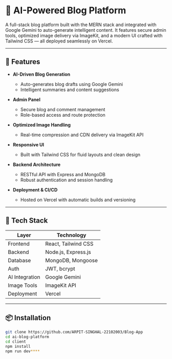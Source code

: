 # 📝 AI-Powered Blog Platform

A full-stack blog platform built with the MERN stack and integrated with Google Gemini to auto-generate intelligent content. It features secure admin tools, optimized image delivery via ImageKit, and a modern UI crafted with Tailwind CSS — all deployed seamlessly on Vercel.

---

## 🚀 Features

- **AI-Driven Blog Generation**
  - Auto-generates blog drafts using Google Gemini
  - Intelligent summaries and content suggestions

- **Admin Panel**
  - Secure blog and comment management
  - Role-based access and route protection

- **Optimized Image Handling**
  - Real-time compression and CDN delivery via ImageKit API

- **Responsive UI**
  - Built with Tailwind CSS for fluid layouts and clean design

- **Backend Architecture**
  - RESTful API with Express and MongoDB
  - Robust authentication and session handling

- **Deployment & CI/CD**
  - Hosted on Vercel with automatic builds and versioning

---

## 🧰 Tech Stack

| Layer         | Technology                     |
|---------------|--------------------------------|
| Frontend      | React, Tailwind CSS            |
| Backend       | Node.js, Express.js            |
| Database      | MongoDB, Mongoose              |
| Auth          | JWT, bcrypt                    |
| AI Integration| Google Gemini                  |
| Image Tools   | ImageKit API                   |
| Deployment    | Vercel                         |

---

## 📦 Installation

```bash
git clone https://github.com/ARPIT-SINGHAL-22102003/Blog-App
cd ai-blog-platform
cd client
npm install
npm run dev****
 
 
